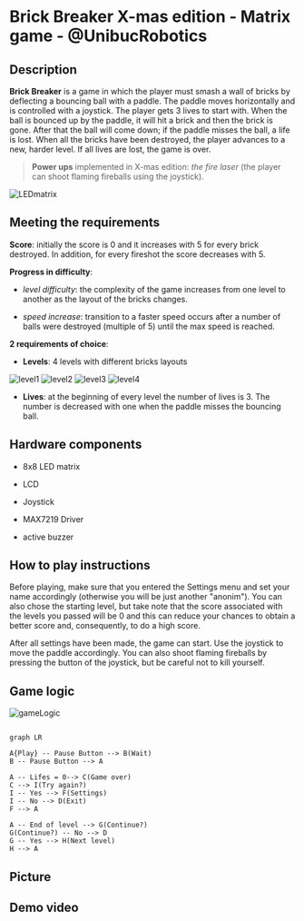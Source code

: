 # Brick Breaker X-mas edition - Matrix game - @UnibucRobotics

## Description

**Brick Breaker** is a game in which the player must smash a wall of bricks by deflecting a bouncing ball with a paddle. The paddle moves horizontally and is controlled with a joystick. The player gets 3 lives to start with. When the ball is bounced up by the paddle, it will hit a brick and then the brick is gone. After that the ball will come down; if the paddle misses the ball, a life is lost. When all the bricks have been destroyed, the player advances to a new, harder level. If all lives are lost, the game is over.

>  **Power ups** implemented in X-mas edition: *the fire laser* (the player can shoot flaming fireballs using the joystick).


![LEDmatrix](https://user-images.githubusercontent.com/56949829/70387377-52f44c00-19ad-11ea-9e6b-c0083fc9a457.gif)


## Meeting the requirements

**Score**: initially the score is 0 and it increases with 5 for every brick destroyed. In addition, for every fireshot the score decreases with 5.

**Progress in difficulty**:

-  *level difficulty*: the complexity of the game increases from one level to another as the layout of the bricks changes.

-  *speed increase*: transition to a faster speed occurs after a number of balls were destroyed (multiple of 5) until the max speed is reached.
  
**2 requirements of choice**:

-  **Levels**: 4 levels with different bricks layouts

![level1](https://user-images.githubusercontent.com/56949829/70380951-9918c380-194b-11ea-8a85-8cbd7294dd19.png)
![level2](https://user-images.githubusercontent.com/56949829/70380976-d54c2400-194b-11ea-8012-7a39f024a906.png)
![level3](https://user-images.githubusercontent.com/56949829/70380908-0ed05f80-194b-11ea-8f8a-7c31ebbd64b5.jpg)
![level4](https://user-images.githubusercontent.com/56949829/70380984-f44ab600-194b-11ea-854f-59494bf9604d.png)

-  **Lives**:  at the beginning of every level the number of lives is 3. The number is decreased with one when the paddle misses the bouncing ball.


## Hardware components

- 8x8 LED matrix

- LCD

- Joystick

- MAX7219 Driver

- active buzzer


## How to play instructions

Before playing, make sure that you entered the Settings menu and set your name accordingly (otherwise you will be just another "anonim"). You can also chose the starting level, but take note that the score associated with the levels you passed will be 0 and this can reduce your chances to obtain a better score and, consequently, to do a high score. 

After all settings have been made, the game can start. Use the joystick to move the paddle accordingly. You can also shoot flaming fireballs by pressing the button of the joystick, but be careful not to kill yourself.

## Game logic

![gameLogic](https://user-images.githubusercontent.com/56949829/70388306-8688a380-19b8-11ea-8ad8-0fc4dc15ab9a.png)


```mermaid

graph LR

A{Play} -- Pause Button --> B(Wait)
B -- Pause Button --> A

A -- Lifes = 0--> C(Game over)
C --> I(Try again?)
I -- Yes --> F(Settings)
I -- No --> D(Exit)
F --> A

A -- End of level --> G(Continue?)
G(Continue?) -- No --> D
G -- Yes --> H(Next level)
H --> A

```

## Picture

## Demo video
